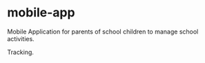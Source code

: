 # mobile-app
Mobile Application for parents of school children to manage school activities.


Tracking.
